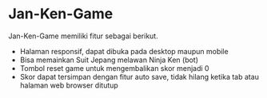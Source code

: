 # Jan-Ken-Game 
Jan-Ken-Game memiliki fitur sebagai berikut.
- Halaman responsif, dapat dibuka pada desktop maupun mobile 
- Bisa memainkan Suit Jepang melawan Ninja Ken (bot) 
- Tombol reset game untuk mengembalikan skor menjadi 0 
- Skor dapat tersimpan dengan fitur auto save, tidak hilang ketika tab atau halaman web browser ditutup
